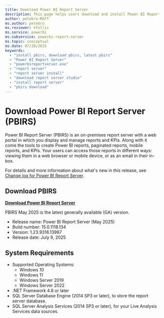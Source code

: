 ```yaml
---
title: Download Power BI Report Server
description: This page helps users download and install Power BI Report Server.
author: petebro-MSFT
ms.author: petebro
ms.reviewer: kfollis
ms.service: powerbi
ms.subservice: powerbi-report-server
ms.topic: conceptual
ms.date: 07/28/2025
keywords:
  - "install pbirs, download pbirs, latest pbirs"
  - "Power BI Report Server"
  - "powerbireportserver.exe"
  - "report server"
  - "report server install"
  - "download report server studio"
  - "install report server"
  - "pbirs download"
---
```


# Download Power BI Report Server (PBIRS)

Power BI Report Server (PBIRS) is an on-premises report server with a web portal in which you display and manage reports and KPIs. Along with it come the tools to create Power BI reports, paginated reports, mobile reports, and KPIs. Your users can access those reports in different ways: viewing them in a web browser or mobile device, or as an email in their in-box.

For details and more information about what's new in this release, see [Change log for Power BI Report Server](changelog.md).

## Download PBIRS

**[Download Power BI Report Server](https://aka.ms/pbireportserverexe)**

PBIRS May 2025 is the latest generally available (GA) version.

- Release name: Power BI Report Server (May 2025)
- Build number: 15.0.1118.134
- Version: 1.23.9316.13987
- Release date: July 9, 2025

## System Requirements

- Supported Operating Systems:
  - Windows 10
  - Windows 11
  - Windows Server 2019
  - Windows Server 2022
- .NET Framework 4.8 or later
- SQL Server Database Engine (2014 SP3 or later), to store the report server database.
- SQL Server Analysis Services (2014 SP3 or later), for your Live Analysis Services data sources.

